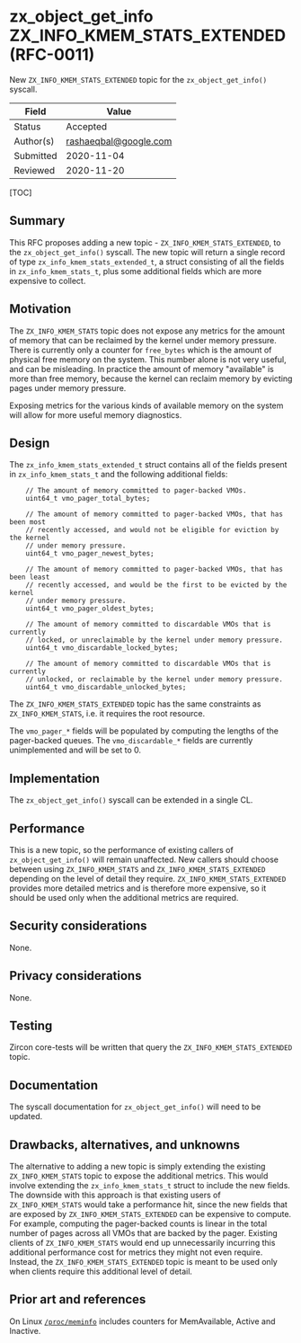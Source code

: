 # zx_object_get_info ZX_INFO_KMEM_STATS_EXTENDED (RFC-0011)

New `ZX_INFO_KMEM_STATS_EXTENDED` topic for the `zx_object_get_info()` syscall.

Field     | Value
----------|--------------------------
Status    | Accepted
Author(s) | rashaeqbal@google.com
Submitted | 2020-11-04
Reviewed  | 2020-11-20

[TOC]

## Summary

This RFC proposes adding a new topic - `ZX_INFO_KMEM_STATS_EXTENDED`, to the
`zx_object_get_info()` syscall. The new topic will return a single record of
type `zx_info_kmem_stats_extended_t`, a struct consisting of all the fields in
`zx_info_kmem_stats_t`, plus some additional fields which are more expensive to
collect.

## Motivation

The `ZX_INFO_KMEM_STATS` topic does not expose any metrics for the amount of
memory that can be reclaimed by the kernel under memory pressure. There is
currently only a counter for `free_bytes` which is the amount of physical free
memory on the system. This number alone is not very useful, and can be
misleading.  In practice the amount of memory "available" is more than free
memory, because the kernel can reclaim memory by evicting pages under memory
pressure.

Exposing metrics for the various kinds of available memory on the system will
allow for more useful memory diagnostics.

## Design

The `zx_info_kmem_stats_extended_t` struct contains all of the fields present in
`zx_info_kmem_stats_t` and the following additional fields:

```
    // The amount of memory committed to pager-backed VMOs.
    uint64_t vmo_pager_total_bytes;

    // The amount of memory committed to pager-backed VMOs, that has been most
    // recently accessed, and would not be eligible for eviction by the kernel
    // under memory pressure.
    uint64_t vmo_pager_newest_bytes;

    // The amount of memory committed to pager-backed VMOs, that has been least
    // recently accessed, and would be the first to be evicted by the kernel
    // under memory pressure.
    uint64_t vmo_pager_oldest_bytes;

    // The amount of memory committed to discardable VMOs that is currently
    // locked, or unreclaimable by the kernel under memory pressure.
    uint64_t vmo_discardable_locked_bytes;

    // The amount of memory committed to discardable VMOs that is currently
    // unlocked, or reclaimable by the kernel under memory pressure.
    uint64_t vmo_discardable_unlocked_bytes;

```

The `ZX_INFO_KMEM_STATS_EXTENDED` topic has the same constraints as
`ZX_INFO_KMEM_STATS`, i.e. it requires the root resource.

The `vmo_pager_*` fields will be populated by computing the lengths of the
pager-backed queues. The `vmo_discardable_*` fields are currently unimplemented
and will be set to 0.

## Implementation

The `zx_object_get_info()` syscall can be extended in a single CL.

## Performance

This is a new topic, so the performance of existing callers of
`zx_object_get_info()` will remain unaffected. New callers should choose between
using `ZX_INFO_KMEM_STATS` and `ZX_INFO_KMEM_STATS_EXTENDED` depending on the
level of detail they require. `ZX_INFO_KMEM_STATS_EXTENDED` provides more
detailed metrics and is therefore more expensive, so it should be used only when
the additional metrics are required.

## Security considerations

None.

## Privacy considerations

None.

## Testing

Zircon core-tests will be written that query the `ZX_INFO_KMEM_STATS_EXTENDED`
topic.

## Documentation

The syscall documentation for `zx_object_get_info()` will need to be updated.

## Drawbacks, alternatives, and unknowns

The alternative to adding a new topic is simply extending the existing
`ZX_INFO_KMEM_STATS` topic to expose the additional metrics. This would involve
extending the `zx_info_kmem_stats_t` struct to include the new fields. The
downside with this approach is that existing users of `ZX_INFO_KMEM_STATS` would
take a performance hit, since the new fields that are exposed by
`ZX_INFO_KMEM_STATS_EXTENDED` can be expensive to compute. For example,
computing the pager-backed counts is linear in the total number of pages across
all VMOs that are backed by the pager. Existing clients of `ZX_INFO_KMEM_STATS`
would end up unnecessarily incurring this additional performance cost for
metrics they might not even require. Instead, the `ZX_INFO_KMEM_STATS_EXTENDED`
topic is meant to be used only when clients require this additional level of
detail.

## Prior art and references

On Linux [`/proc/meminfo`](https://man7.org/linux/man-pages/man5/proc.5.html)
includes counters for MemAvailable, Active and Inactive.


